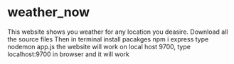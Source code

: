 # weather_now

This website shows you weather for any location you deasire. 
Download all the source files 
Then in terminal install pacakges npm i express  type nodemon app.js 
the website will work on local host 9700, type localhost:9700 in browser and it will work 
